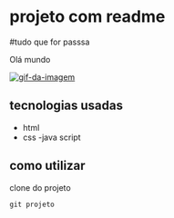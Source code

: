 # projeto com readme

#tudo que for passsa

Olá mundo 

[<img src= "animação-data-dev-quest.gif" alt="gif-da-imagem">](https://www.google.com.br/)

## tecnologias usadas
- html
- css
-java script

## como utilizar

clone do projeto


```
git projeto
```



